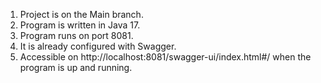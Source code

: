 1. Project is on the Main branch.
2. Program is written in Java 17.
3. Program runs on port 8081.
4. It is already configured with Swagger.
5. Accessible on http://localhost:8081/swagger-ui/index.html#/ when the program is up and running.